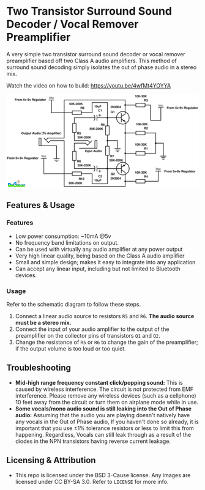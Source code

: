 # Two Transistor Surround Sound Decoder / Vocal Remover Preamplifier
A very simple two transistor surround sound decoder or vocal remover preamplifier based off two Class A audio amplifiers. This method of surround sound decoding simply isolates the out of phase audio in a stereo mix.

Watch the video on how to build: https://youtu.be/4wfMt4YOYYA

![alt text][s]

[s]: https://github.com/DaGooseYT/ss-decoder/blob/main/schematic.png

## Features & Usage

### Features
- Low power consumption: ~10mA @5v
- No frequency band limitations on output.
- Can be used with virtually any audio amplifier at any power output
- Very high linear quality, being based on the Class A audio amplifier
- Small and simple design; makes it easy to integrate into any application
- Can accept any linear input, including but not limited to Bluetooth devices.

### Usage
Refer to the schematic diagram to follow these steps.

1. Connect a linear audio source to resistors `R5` and `R6`. **The audio source must be a stereo mix.**
2. Connect the input of your audio amplifier to the output of the preamplifier on the collector pins of transistors `Q1` and `Q2`.
3. Change the resistance of `R5` or `R6` to change the gain of the preamplifier; if the output volume is too loud or too quiet.

## Troubleshooting
- **Mid-high range frequency constant click/popping sound:** This is caused by wireless interference. The circuit is not protected from EMF interference. Please remove any wireless devices (such as a cellphone) 10 feet away from the circuit or turn them on airplane mode while in use.
- **Some vocals/mono audio sound is still leaking into the Out of Phase audio:** Assuming that the audio you are playing doesn't natively have any vocals in the Out of Phase audio, If you haven't done so already, it is important that you use ±1% tolerance resistors or less to limit this from happening. Regardless, Vocals can still leak through as a result of the diodes in the NPN transistors having reverse current leakage.

## Licensing & Attribution
- This repo is licensed under the BSD 3-Cause license. Any images are licensed under CC BY-SA 3.0. Refer to `LICENSE` for more info.
